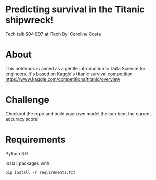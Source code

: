 # Predicting survival in the Titanic shipwreck!
Tech talk S04 E07 at iTech
By: Caroline Costa

# About
This notebook is aimed as a gentle introduction to Data Science for engineers. It's based on Kaggle's titanic survival competition https://www.kaggle.com/competitions/titanic/overview

# Challenge
Checkout the repo and build your own model the can beat the current accuracy score!

# Requirements
Python 3.9

Install packages with:

``pip install -r requirements.txt``


